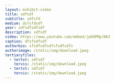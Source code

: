 ```yaml
---
layout: exhibit-video
title: sdfsdf
subtitle: sdfsfd
medium: dsfsfdsdf
year: sdfsdfsdfsdf
description: sdfsdf
video: https://www.youtube.com/embed/jp0dPMpJ0bI 
caption: dfsfsdfsdf
authorbio: sfsdfsdfsdfsfsdfsdfs
authorimage: /static/img/download.jpeg
tertiaryfiles:
  - tertxt: sdfsdf
    tervis: /static/img/download.jpeg
  - tertxt: sdfsdf
    tervis: /static/img/download.jpeg
---
```

